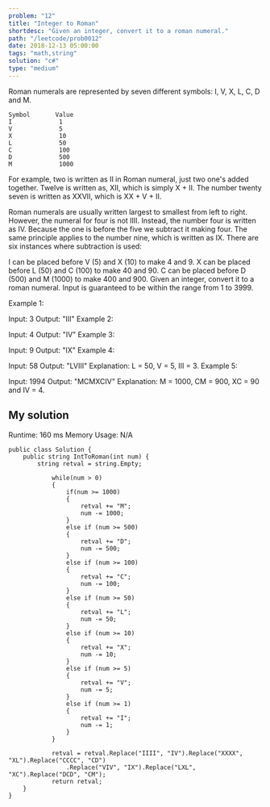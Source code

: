 ```yaml
---
problem: "12"
title: "Integer to Roman"
shortdesc: "Given an integer, convert it to a roman numeral."
path: "/leetcode/prob0012"
date: 2018-12-13 05:00:00
tags: "math,string"
solution: "c#"
type: "medium"
---
```


Roman numerals are represented by seven different symbols: I, V, X, L, C, D and M.

```
Symbol       Value
I             1
V             5
X             10
L             50
C             100
D             500
M             1000
```

For example, two is written as II in Roman numeral, just two one's added together. Twelve is written as, XII, which is simply X + II. The number twenty seven is written as XXVII, which is XX + V + II.

Roman numerals are usually written largest to smallest from left to right. However, the numeral for four is not IIII. Instead, the number four is written as IV. Because the one is before the five we subtract it making four. The same principle applies to the number nine, which is written as IX. There are six instances where subtraction is used:

I can be placed before V (5) and X (10) to make 4 and 9.
X can be placed before L (50) and C (100) to make 40 and 90.
C can be placed before D (500) and M (1000) to make 400 and 900.
Given an integer, convert it to a roman numeral. Input is guaranteed to be within the range from 1 to 3999.

Example 1:

Input: 3
Output: "III"
Example 2:

Input: 4
Output: "IV"
Example 3:

Input: 9
Output: "IX"
Example 4:

Input: 58
Output: "LVIII"
Explanation: L = 50, V = 5, III = 3.
Example 5:

Input: 1994
Output: "MCMXCIV"
Explanation: M = 1000, CM = 900, XC = 90 and IV = 4.

## My solution

Runtime: 160 ms
Memory Usage: N/A

```
public class Solution {
    public string IntToRoman(int num) {
        string retval = string.Empty;

            while(num > 0)
            {
                if(num >= 1000)
                {
                    retval += "M";
                    num -= 1000;
                }
                else if (num >= 500)
                {
                    retval += "D";
                    num -= 500;
                }
                else if (num >= 100)
                {
                    retval += "C";
                    num -= 100;
                }
                else if (num >= 50)
                {
                    retval += "L";
                    num -= 50;
                }
                else if (num >= 10)
                {
                    retval += "X";
                    num -= 10;
                }
                else if (num >= 5)
                {
                    retval += "V";
                    num -= 5;
                }
                else if (num >= 1)
                {
                    retval += "I";
                    num -= 1;
                }
            }

            retval = retval.Replace("IIII", "IV").Replace("XXXX", "XL").Replace("CCCC", "CD")
                .Replace("VIV", "IX").Replace("LXL", "XC").Replace("DCD", "CM");
            return retval;
    }
}
```
